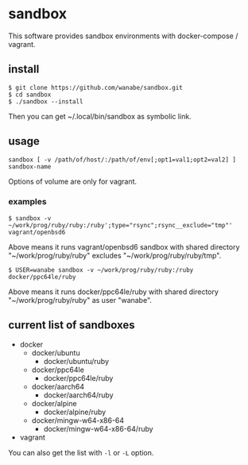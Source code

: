 # sandbox

This software provides sandbox environments with docker-compose / vagrant.

## install

```
$ git clone https://github.com/wanabe/sandbox.git
$ cd sandbox
$ ./sandbox --install
```

Then you can get ~/.local/bin/sandbox as symbolic link.

## usage

```
sandbox [ -v /path/of/host/:/path/of/env[;opt1=val1;opt2=val2] ] sandbox-name
```

Options of volume are only for vagrant.

### examples

```
$ sandbox -v ~/work/prog/ruby/ruby:/ruby';type="rsync";rsync__exclude="tmp"' vagrant/openbsd6
```

Above means it runs vagrant/openbsd6 sandbox with shared directory "~/work/prog/ruby/ruby" excludes "~/work/prog/ruby/ruby/tmp".

```
$ USER=wanabe sandbox -v ~/work/prog/ruby/ruby:/ruby docker/ppc64le/ruby
```

Above means it runs docker/ppc64le/ruby with shared directory "~/work/prog/ruby/ruby" as user "wanabe".

## current list of sandboxes

* docker
  * docker/ubuntu
    * docker/ubuntu/ruby
  * docker/ppc64le
    * docker/ppc64le/ruby
  * docker/aarch64
    * docker/aarch64/ruby
  * docker/alpine
    * docker/alpine/ruby
  * docker/mingw-w64-x86-64
    * docker/mingw-w64-x86-64/ruby
* vagrant

You can also get the list with `-l` or `-L` option.
